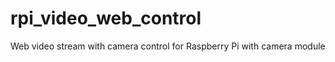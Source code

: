 rpi_video_web_control
=====================

Web video stream with camera control for Raspberry Pi with camera module
